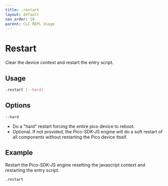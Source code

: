 ```yaml
---
title: .restart
layout: default
nav_order: 10
parent: CLI REPL Usage
---
```


# Restart

Clear the device context and restart the entry script.

## Usage

```bash
.restart [--hard]
```

## Options

`--hard`

* Do a "hard" restart forcing the entire pico device to reboot.
* Optional. If not provided, the Pico-SDK-JS engine will do a soft restart of all components without restarting the Pico device itself.

## Example

Restart the Pico-SDK-JS engine resetting the javascript context and restarting the entry script.

```bash
.restart
```
